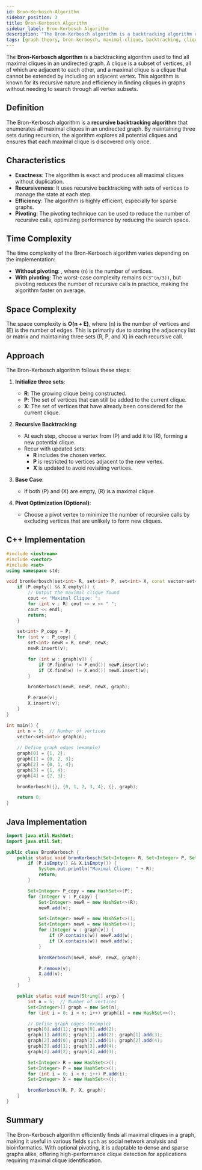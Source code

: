 ```yaml
---
id: Bron-Kerbosch-Algorithm
sidebar_position: 3
title: Bron-Kerbosch Algorithm
sidebar_label: Bron-Kerbosch Algorithm
description: "The Bron-Kerbosch algorithm is a backtracking algorithm used to find all maximal cliques in an undirected graph. Known for its efficiency, especially on sparse graphs, it is widely applied in social network analysis, bioinformatics, and computational chemistry. The algorithm can be optimized with pivoting to reduce recursive calls and improve performance."
tags: [graph-theory, bron-kerbosch, maximal-clique, backtracking, clique-detection, pivoting, optimization]
---
```


The **Bron-Kerbosch algorithm** is a backtracking algorithm used to find all maximal cliques in an undirected graph. A clique is a subset of vertices, all of which are adjacent to each other, and a maximal clique is a clique that cannot be extended by including an adjacent vertex. This algorithm is known for its recursive nature and efficiency in finding cliques in graphs without needing to search through all vertex subsets.

## Definition

The Bron-Kerbosch algorithm is a **recursive backtracking algorithm** that enumerates all maximal cliques in an undirected graph. By maintaining three sets during recursion, the algorithm explores all potential cliques and ensures that each maximal clique is discovered only once.

## Characteristics

- **Exactness**: The algorithm is exact and produces all maximal cliques without duplication.
- **Recursiveness**: It uses recursive backtracking with sets of vertices to manage the state at each step.
- **Efficiency**: The algorithm is highly efficient, especially for sparse graphs.
- **Pivoting**: The pivoting technique can be used to reduce the number of recursive calls, optimizing performance by reducing the search space.

## Time Complexity

The time complexity of the Bron-Kerbosch algorithm varies depending on the implementation:

- **Without pivoting**: , where \(n\) is the number of vertices.
- **With pivoting**: The worst-case complexity remains `O(3^(n/3))`, but pivoting reduces the number of recursive calls in practice, making the algorithm faster on average.

## Space Complexity

The space complexity is **O(n + E)**, where \(n\) is the number of vertices and \(E\) is the number of edges. This is primarily due to storing the adjacency list or matrix and maintaining three sets (R, P, and X) in each recursive call.

## Approach

The Bron-Kerbosch algorithm follows these steps:

1. **Initialize three sets**:
   - **R**: The growing clique being constructed.
   - **P**: The set of vertices that can still be added to the current clique.
   - **X**: The set of vertices that have already been considered for the current clique.

2. **Recursive Backtracking**:
   - At each step, choose a vertex from \(P\) and add it to \(R\), forming a new potential clique.
   - Recur with updated sets:
     - **R** includes the chosen vertex.
     - **P** is restricted to vertices adjacent to the new vertex.
     - **X** is updated to avoid revisiting vertices.

3. **Base Case**:
   - If both \(P\) and \(X\) are empty, \(R\) is a maximal clique.

4. **Pivot Optimization (Optional)**:
   - Choose a pivot vertex to minimize the number of recursive calls by excluding vertices that are unlikely to form new cliques.

## C++ Implementation

```cpp title="Bron-Kerbosch Algorithm in C++"
#include <iostream>
#include <vector>
#include <set>
using namespace std;

void bronKerbosch(set<int> R, set<int> P, set<int> X, const vector<set<int>>& graph) {
    if (P.empty() && X.empty()) {
        // Output the maximal clique found
        cout << "Maximal Clique: ";
        for (int v : R) cout << v << " ";
        cout << endl;
        return;
    }

    set<int> P_copy = P;
    for (int v : P_copy) {
        set<int> newR = R, newP, newX;
        newR.insert(v);

        for (int w : graph[v]) {
            if (P.find(w) != P.end()) newP.insert(w);
            if (X.find(w) != X.end()) newX.insert(w);
        }

        bronKerbosch(newR, newP, newX, graph);

        P.erase(v);
        X.insert(v);
    }
}

int main() {
    int n = 5;  // Number of vertices
    vector<set<int>> graph(n);
    
    // Define graph edges (example)
    graph[0] = {1, 2};
    graph[1] = {0, 2, 3};
    graph[2] = {0, 1, 4};
    graph[3] = {1, 4};
    graph[4] = {2, 3};

    bronKerbosch({}, {0, 1, 2, 3, 4}, {}, graph);

    return 0;
}
```

## Java Implementation

```java title="Bron-Kerbosch Algorithm in Java"
import java.util.HashSet;
import java.util.Set;

public class BronKerbosch {
    public static void bronKerbosch(Set<Integer> R, Set<Integer> P, Set<Integer> X, Set<Integer>[] graph) {
        if (P.isEmpty() && X.isEmpty()) {
            System.out.println("Maximal Clique: " + R);
            return;
        }

        Set<Integer> P_copy = new HashSet<>(P);
        for (Integer v : P_copy) {
            Set<Integer> newR = new HashSet<>(R);
            newR.add(v);

            Set<Integer> newP = new HashSet<>();
            Set<Integer> newX = new HashSet<>();
            for (Integer w : graph[v]) {
                if (P.contains(w)) newP.add(w);
                if (X.contains(w)) newX.add(w);
            }

            bronKerbosch(newR, newP, newX, graph);

            P.remove(v);
            X.add(v);
        }
    }

    public static void main(String[] args) {
        int n = 5;  // Number of vertices
        Set<Integer>[] graph = new Set[n];
        for (int i = 0; i < n; i++) graph[i] = new HashSet<>();

        // Define graph edges (example)
        graph[0].add(1); graph[0].add(2);
        graph[1].add(0); graph[1].add(2); graph[1].add(3);
        graph[2].add(0); graph[2].add(1); graph[2].add(4);
        graph[3].add(1); graph[3].add(4);
        graph[4].add(2); graph[4].add(3);

        Set<Integer> R = new HashSet<>();
        Set<Integer> P = new HashSet<>();
        for (int i = 0; i < n; i++) P.add(i);
        Set<Integer> X = new HashSet<>();

        bronKerbosch(R, P, X, graph);
    }
}
```

## Summary

The Bron-Kerbosch algorithm efficiently finds all maximal cliques in a graph, making it useful in various fields such as social network analysis and bioinformatics. With optional pivoting, it is adaptable to dense and sparse graphs alike, offering high-performance clique detection for applications requiring maximal clique identification.

